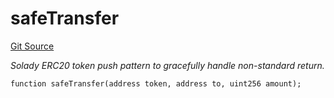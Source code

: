 # safeTransfer
[Git Source](https://github.com/z0r0z/v4-router/blob/c527d235b3c39fc8a223c2459527adade0c283d0/src/V4SwapRouter.sol)

*Solady ERC20 token push pattern to gracefully handle non-standard return.*


```solidity
function safeTransfer(address token, address to, uint256 amount);
```

